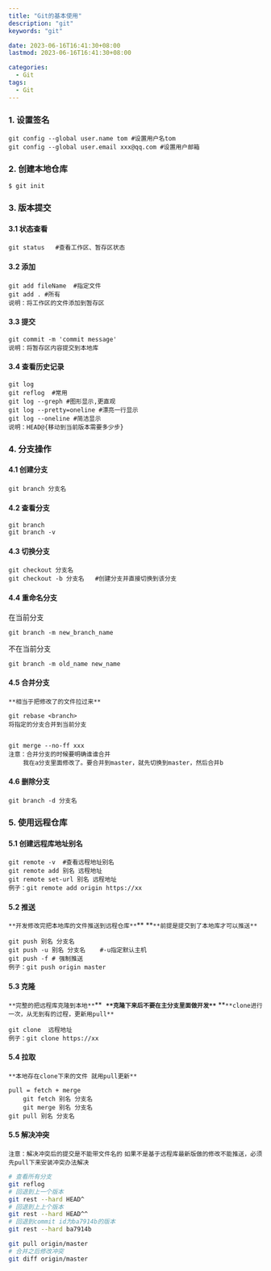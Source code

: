 ```yaml
---
title: "Git的基本使用"
description: "git"
keywords: "git"

date: 2023-06-16T16:41:30+08:00
lastmod: 2023-06-16T16:41:30+08:00

categories:
  - Git
tags:
  - Git
---
```


### 1. 设置签名
```shell
git config --global user.name tom #设置用户名tom
git config --global user.email xxx@qq.com #设置用户邮箱
```
### 2. 创建本地仓库
```shell
$ git init
```

### 3. 版本提交
#### 3.1 状态查看
```shell
git status   #查看工作区、暂存区状态
```
#### 3.2 添加
```shell
git add fileName  #指定文件
git add . #所有
说明：将工作区的文件添加到暂存区
```
#### 3.3 提交
```shell
git commit -m 'commit message'
说明：将暂存区内容提交到本地库
```
#### 3.4 查看历史记录
```shell
git log 
git reflog  #常用
git log --greph #图形显示,更直观
git log --pretty=oneline #漂亮一行显示
git log --oneline #简洁显示
说明：HEAD@{移动到当前版本需要多少步}
```

### 4. 分支操作
#### 4.1 创建分支
```shell
git branch 分支名
```
#### 4.2 查看分支
```shell
git branch
git branch -v
```
#### 4.3 切换分支
```shell
git checkout 分支名
git checkout -b 分支名   #创建分支并直接切换到该分支
```
#### 4.4 重命名分支
在当前分支
```shell
git branch -m new_branch_name
```

不在当前分支
```shell
git branch -m old_name new_name
```
#### 4.5 合并分支
`**相当于把修改了的文件拉过来**`
```shell
git rebase <branch>
将指定的分支合并到当前分支


git merge --no-ff xxx
注意：合并分支的时候要明确谁谁合并
	我在a分支里面修改了。要合并到master，就先切换到master，然后合并b

```
#### 4.6 删除分支
```shell
git branch -d 分支名
```
### 5. 使用远程仓库
#### 5.1 创建远程库地址别名
```shell
git remote -v  #查看远程地址别名
git remote add 别名 远程地址 
git remote set-url 别名 远程地址 
例子：git remote add origin https://xx
```
#### 5.2 推送
`**开发修改完把本地库的文件推送到远程仓库**`** **`**前提是提交到了本地库才可以推送**`
```shell
git push 别名 分支名
git push -u 别名 分支名    #-u指定默认主机
git push -f # 强制推送
例子：git push origin master
```
#### 5.3 克隆
`**完整的把远程库克隆到本地**`**  **`**克隆下来后不要在主分支里面做开发**`** **`**clone进行一次，从无到有的过程，更新用pull**`
```shell
git clone  远程地址
例子：git clone https://xx
```
#### 5.4 拉取
`**本地存在clone下来的文件 就用pull更新**`
```shell
pull = fetch + merge
	git fetch 别名 分支名
	git merge 别名 分支名
git pull 别名 分支名
```
#### 5.5 解决冲突
`注意：解决冲突后的提交是不能带文件名的`
`如果不是基于远程库最新版做的修改不能推送，必须先pull下来安装冲突办法解决`

```bash
# 查看所有分支
git reflog 
# 回退到上一个版本
git rest --hard HEAD^
# 回退到上上个版本
git rest --hard HEAD^^
# 回退到commit id为ba7914b的版本
git rest --hard ba7914b
```

```bash
git pull origin/master
# 合并之后修改冲突
git diff origin/master
```